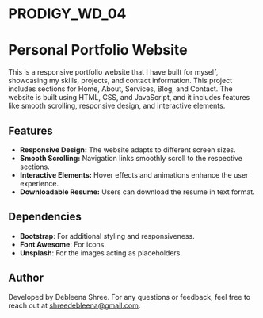 # PRODIGY_WD_04

# Personal Portfolio Website

This is a responsive portfolio website that I have built for myself, showcasing my skills, projects, and contact information. This project includes sections for Home, About, Services, Blog, and Contact. The website is built using HTML, CSS, and JavaScript, and it includes features like smooth scrolling, responsive design, and interactive elements.

## Features

- **Responsive Design:** The website adapts to different screen sizes.
- **Smooth Scrolling:** Navigation links smoothly scroll to the respective sections.
- **Interactive Elements:** Hover effects and animations enhance the user experience.
- **Downloadable Resume:** Users can download the resume in text format.

## Dependencies

- **Bootstrap**: For additional styling and responsiveness.
- **Font Awesome**: For icons.
- **Unsplash**: For the images acting as placeholders.

## Author

Developed by Debleena Shree. For any questions or feedback, feel free to reach out at shreedebleena@gmail.com.
